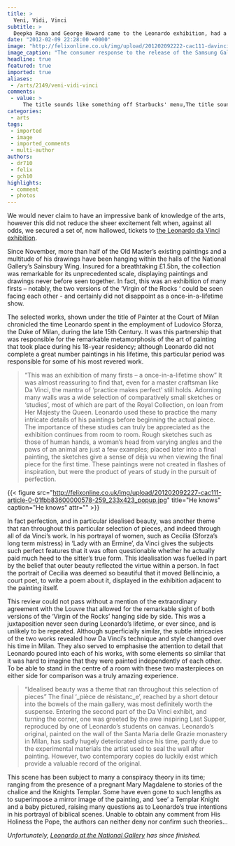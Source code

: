 ```yaml
---
title: >
  Veni, Vidi, Vinci
subtitle: >
  Deepka Rana and George Howard came to the Leonardo exhibition, had a look around then, err, wrote a review, unearthing a few conspiracy theories along the way
date: "2012-02-09 22:28:00 +0000"
image: "http://felixonline.co.uk/img/upload/201202092222-cac111-davinci-natlgal003.jpg"
image_caption: "The consumer response to the release of the Samsung Galaxy Tab didn’t match that of its competitors"
headline: true
featured: true
imported: true
aliases:
 - /arts/2149/veni-vidi-vinci
comments:
 - value: >
     The title sounds like something off Starbucks' menu,The title sounds like something off Starbucks' menu
categories:
 - arts
tags:
 - imported
 - image
 - imported_comments
 - multi-author
authors:
 - dr710
 - felix
 - gch10
highlights:
 - comment
 - photos
---
```


We would never claim to have an impressive bank of knowledge of the arts, however this did not reduce the sheer excitement felt when, against all odds, we secured a set of, now hallowed, tickets to [the Leonardo da Vinci exhibition](http://www.nationalgallery.org.uk/whats-on/exhibitions/leonardo-da-vinci-painter-at-the-court-of-milan).

Since November, more than half of the Old Master’s existing paintings and a multitude of his drawings have been hanging within the halls of the National Gallery’s Sainsbury Wing. Insured for a breathtaking £1.5bn, the collection was remarkable for its unprecedented scale, displaying paintings and drawings never before seen together. In fact, this was an exhibition of many firsts – notably, the two versions of the ‘Virgin of the Rocks ‘ could be seen facing each other - and certainly did not disappoint as a once-in-a-lifetime show.

The selected works, shown under the title of Painter at the Court of Milan chronicled the time Leonardo spent in the employment of Ludovico Sforza, the Duke of Milan, during the late 15th Century. It was this partnership that was responsible for the remarkable metamorphosis of the art of painting that took place during his 18-year residency; although Leonardo did not complete a great number paintings in his lifetime, this particular period was responsible for some of his most revered work.
> “This was an exhibition of many firsts – a once-in-a-lifetime show”
It was almost reassuring to find that, even for a master craftsman like Da Vinci, the mantra of ‘practice makes perfect’ still holds. Adorning many walls was a wide selection of comparatively small sketches or ‘studies’, most of which are part of the Royal Collection, on loan from Her Majesty the Queen. Leonardo used these to practice the many intricate details of his paintings before beginning the actual piece. The importance of these studies can truly be appreciated as the exhibition continues from room to room. Rough sketches such as those of human hands, a woman’s head from varying angles and the paws of an animal are just a few examples; placed later into a final painting, the sketches give a sense of déjà vu when viewing the final piece for the first time. These paintings were not created in flashes of inspiration, but were the product of years of study in the pursuit of perfection.

{{< figure src="http://felixonline.co.uk/img/upload/201202092227-cac111-article-0-01fbb83600000578-259_233x423_popup.jpg" title="He knows" caption="He knows" attr="" >}}

In fact perfection, and in particular idealised beauty, was another theme that ran throughout this particular selection of pieces, and indeed through all of da Vinci’s work. In his portrayal of women, such as Cecilia (Sforza’s long term mistress) in ‘Lady with an Ermine’, da Vinci gives the subjects such perfect features that it was often questionable whether he actually paid much heed to the sitter’s true form. This idealisation was fuelled in part by the belief that outer beauty reflected the virtue within a person. In fact the portrait of Cecilia was deemed so beautiful that it moved Bellincinio, a court poet, to write a poem about it, displayed in the exhibition adjacent to the painting itself.

This review could not pass without a mention of the extraordinary agreement with the Louvre that allowed for the remarkable sight of both versions of the ‘Virgin of the Rocks’ hanging side by side. This was a juxtaposition never seen during Leonardo’s lifetime, or ever since, and is unlikely to be repeated. Although superficially similar, the subtle intricacies of the two works revealed how Da Vinci’s technique and style changed over his time in Milan. They also served to emphasise the attention to detail that Leonardo poured into each of his works, with some elements so similar that it was hard to imagine that they were painted independently of each other. To be able to stand in the centre of a room with these two masterpieces on either side for comparison was a truly amazing experience.
> “Idealised beauty was a theme that ran throughout this selection of pieces”
The final ‘_pièce de résistanc_e’, reached by a short detour into the bowels of the main gallery, was most definitely worth the suspense. Entering the second part of the Da Vinci exhibit, and turning the corner, one was greeted by the awe inspiring Last Supper, reproduced by one of Leonardo’s students on canvas. Leonardo’s original, painted on the wall of the Santa Maria delle Grazie monastery in Milan, has sadly hugely deteriorated since his time, partly due to the experimental materials the artist used to seal the wall after painting. However, two contemporary copies do luckily exist which provide a valuable record of the original.

This scene has been subject to many a conspiracy theory in its time; ranging from the presence of a pregnant Mary Magdalene to stories of the chalice and the Knights Templar. Some have even gone to such lengths as to superimpose a mirror image of the painting, and ‘see’ a Templar Knight and a baby pictured, raising many questions as to Leonardo’s true intentions in his portrayal of biblical scenes. Unable to obtain any comment from His Holiness the Pope, the authors can neither deny nor confirm such theories…

_Unfortunately, [Leonardo at the National Gallery](http://www.nationalgallery.org.uk/whats-on/exhibitions/leonardo-da-vinci-painter-at-the-court-of-milan) has since finished._
